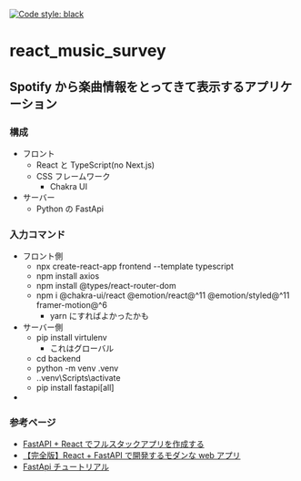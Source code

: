 [![Code style: black](https://img.shields.io/badge/code%20style-black-000000.svg)](https://github.com/psf/black)

# react_music_survey

## Spotify から楽曲情報をとってきて表示するアプリケーション

### 構成

- フロント
  - React と TypeScript(no Next.js)
  - CSS フレームワーク
    - Chakra UI
- サーバー
  - Python の FastApi

### 入力コマンド

- フロント側
  - npx create-react-app frontend --template typescript
  - npm install axios
  - npm install @types/react-router-dom
  - npm i @chakra-ui/react @emotion/react@^11 @emotion/styled@^11 framer-motion@^6
    - yarn にすればよかったかも
- サーバー側
  - pip install virtulenv
    - これはグローバル
  - cd backend
  - python -m venv .venv
  - .\.venv\Scripts\activate
  - pip install fastapi[all]
-

### 参考ページ

- [FastAPI + React でフルスタックアプリを作成する](https://qiita.com/miruon/items/c7243d7adcd6d38b3829)
- [【完全版】React + FastAPI で開発するモダンな web アプリ](https://zenn.dev/sawao/articles/15a9cf0e3360a7)
- [FastApi チュートリアル](https://fastapi.tiangolo.com/ja/tutorial/first-steps/)
